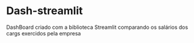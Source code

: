 # Dash-streamlit
DashBoard criado com a biblioteca Streamlit  comparando os salários dos cargs exercidos pela empresa 

